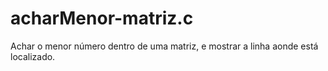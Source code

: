 # acharMenor-matriz.c
Achar o menor número dentro de uma matriz, e mostrar a linha aonde está localizado.
